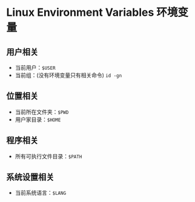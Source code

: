 # Linux Environment Variables 环境变量

## 用户相关
- 当前用户：`$USER`
- 当前组：(没有环境变量只有相关命令) `id -gn`

## 位置相关
- 当前所在文件夹：`$PWD`
- 用户家目录：`$HOME`

## 程序相关
- 所有可执行文件目录：`$PATH`

## 系统设置相关
- 当前系统语言：`$LANG`